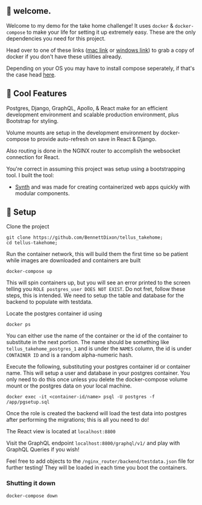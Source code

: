 ## :running: welcome.

Welcome to my demo for the take home challenge! It uses `docker` & `docker-compose` to make your life for setting it up extremely easy. These are the only dependencies you need for this project.

Head over to one of these links
([mac link](https://docs.docker.com/docker-for-mac/install/) or [windows link](https://docs.docker.com/docker-for-windows/install/)) to grab a copy of docker if you don't have these utilities already.

Depending on your OS you may have to install compose seperately, if that's the case head [here](https://docs.docker.com/compose/install/).

## :sparkler: Cool Features

Postgres, Django, GraphQL, Apollo, & React make for an efficient development environment and scalable production environment, plus Bootstrap for styling.

Volume mounts are setup in the development environment by docker-compose to provide auto-refresh on save in React & Django.

Also routing is done in the NGINX router to accomplish the websocket connection for React.

You're correct in assuming this project was setup using a bootstrapping tool. I built the tool:

- [Synth](https://github.com/bennettdixon/synth) and was made for creating containerized web apps quickly with modular components.

## :wrench: Setup

Clone the project

```
git clone https://github.com/BennettDixon/tellus_takehome;
cd tellus-takehome;
```

Run the container network, this will build them the first time so be patient while images are downloaded and containers are built

```
docker-compose up
```

This will spin containers up, but you will see an error printed to the screen telling you `ROLE postgres_user DOES NOT EXIST`. Do not fret, follow these steps, this is intended. We need to setup the table and database for the backend to populate with testdata.

Locate the postgres container id using

```
docker ps
```

You can either use the name of the container or the id of the container to substitute in the next portion. The name should be something like `tellus_takehome_postgres_1` and is under the `NAMES` column, the id is under `CONTAINER ID` and is a random alpha-numeric hash.

Execute the following, substituting your postgres container id or container name. This will setup a user and database in your postgres container. You only need to do this once unless you delete the docker-compose volume mount or the postgres data on your local machine.

```
docker exec -it <container-id/name> psql -U postgres -f /app/pgsetup.sql
```

Once the role is created the backend will load the test data into postgres after performing the migrations; this is all you need to do!

The React view is located at `localhost:8800`

Visit the GraphQL endpoint `localhost:8800/graphql/v1/` and play with GraphQL Queries if you wish!

Feel free to add objects to the `/nginx_router/backend/testdata.json` file for further testing! They will be loaded in each time you boot the containers.

### Shutting it down

```
docker-compose down
```
